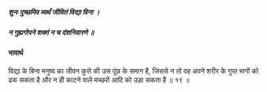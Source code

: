 ##### शुनः पुच्छमिव व्यर्थं जीवितं विद्या विना ।
##### न गुह्यगोपने शक्तं न च दंशनिवारणे ॥

#### भावार्थ

विद्या के बिना मनुष्य का जीवन कुत्ते की उस पूंछ के समान है, जिससे न तो वह अपने शरीर के गुप्त भागों को ढक सकता है और न ही काटने वाले मच्छरों आदि को उड़ा सकता है ॥ १९ ॥